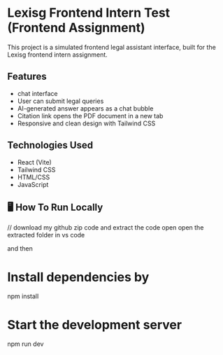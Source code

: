 # Lexisg Frontend Intern Test (Frontend Assignment)

This project is a simulated frontend legal assistant interface, built for the Lexisg frontend intern assignment.

##  Features
-  chat interface
- User can submit legal queries
- AI-generated answer appears as a chat bubble
- Citation link opens the PDF document in a new tab
- Responsive and clean design with Tailwind CSS

##  Technologies Used
- React (Vite)
- Tailwind CSS
- HTML/CSS
- JavaScript

## 🖥 How To Run Locally

// download my github zip code and extract the code  open open the extracted folder in vs code 

 and then



# Install dependencies by 
npm install

# Start the development server
npm run dev
